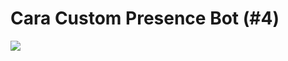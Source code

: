 # Cara Custom Presence Bot (#4)

[<img src="https://cdn.discordapp.com/attachments/778562438203047947/838048802714812486/Capture_2021-05-01_20.34.16.jpg">](https://www.youtube.com/watch?v=017xn49vQcI)
